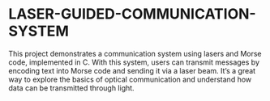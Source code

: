 # LASER-GUIDED-COMMUNICATION-SYSTEM
This project demonstrates a communication system using lasers and Morse code, implemented in C. With this system, users can transmit messages by encoding text into Morse code and sending it via a laser beam. It’s a great way to explore the basics of optical communication and understand how data can be transmitted through light.
